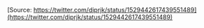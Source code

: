 [Source: https://twitter.com/diprjk/status/1529442617439551489](https://twitter.com/diprjk/status/1529442617439551489)